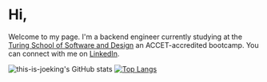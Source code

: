 # Hi,
Welcome to my page. I'm a backend engineer currently studying at the [Turing School of Software and Design](https://github.com/turingschool-examples "Turing School GitHub Profile") an ACCET-accredited bootcamp. You can connect with me on [LinkedIn](https://www.linkedin.com/in/this-is-joe-king/ "Joe's LinkedIn Profile").

![this-is-joeking's GitHub stats](https://github-readme-stats.vercel.app/api?username=this-is-joeking&show_icons=true&theme=dark&hide=stars) [![Top Langs](https://github-readme-stats.vercel.app/api/top-langs/?username=this-is-joeking&hide_progress=false&theme=dark)](https://github.com/anuraghazra/github-readme-stats)
